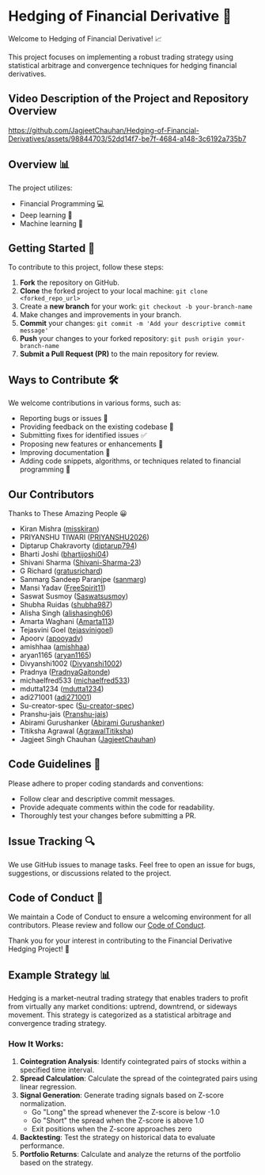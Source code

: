 # Hedging of Financial Derivative 💼

Welcome to Hedging of Financial Derivative! 📈

This project focuses on implementing a robust trading strategy using statistical arbitrage and convergence techniques for hedging financial derivatives.

## Video Description of the Project and Repository Overview


https://github.com/JagjeetChauhan/Hedging-of-Financial-Derivatives/assets/98844703/52dd14f7-be7f-4684-a148-3c6192a735b7



## Overview 📊

The project utilizes:

- Financial Programming 💻
- Deep learning 🧠
- Machine learning 🤖

## Getting Started 🚀

To contribute to this project, follow these steps:

1. **Fork** the repository on GitHub.
2. **Clone** the forked project to your local machine: ```git clone <forked_repo_url>```
3. Create a **new branch** for your work: ```git checkout -b your-branch-name```
4. Make changes and improvements in your branch.
5. **Commit** your changes: ```git commit -m 'Add your descriptive commit message'```
6. **Push** your changes to your forked repository: ```git push origin your-branch-name```
7. **Submit a Pull Request (PR)** to the main repository for review.

## Ways to Contribute 🛠️

We welcome contributions in various forms, such as:

- Reporting bugs or issues 🐞
- Providing feedback on the existing codebase 💬
- Submitting fixes for identified issues ✅
- Proposing new features or enhancements 🚀
- Improving documentation 📝
- Adding code snippets, algorithms, or techniques related to financial programming 💼

## Our Contributors

Thanks to These Amazing People :grinning:
* Kiran Mishra ([misskiran](https://github.com/misskiran))
* PRIYANSHU TIWARI ([PRIYANSHU2026](https://github.com/PRIYANSHU2026))
* Diptarup Chakravorty ([diptarup794](https://github.com/diptarup794))
* Bharti Joshi ([bhartijoshi04](https://github.com/bhartijoshi04))
* Shivani Sharma ([Shivani-Sharma-23](https://github.com/Shivani-Sharma-23))
* G Richard ([gratusrichard](https://github.com/gratusrichard))
* Sanmarg Sandeep Paranjpe ([sanmarg](https://github.com/sanmarg))
* Mansi Yadav ([FreeSpirit11](https://github.com/FreeSpirit11))
* Saswat Susmoy ([Saswatsusmoy](https://github.com/Saswatsusmoy))
* Shubha Ruidas ([shubha987](https://github.com/shubha987))
* Alisha Singh ([alishasingh06](https://github.com/alishasingh06))
* Amarta Waghani ([Amarta113](https://github.com/Amarta113))
* Tejasvini Goel ([tejasvinigoel](https://github.com/tejasvinigoel))
* Apoorv ([apooyadv](https://github.com/apooyadv))
* amishhaa ([amishhaa](https://github.com/amishhaa))
* aryan1165 ([aryan1165](https://github.com/aryan1165))
* Divyanshi1002 ([Divyanshi1002](https://github.com/Divyanshi1002))
* Pradnya ([PradnyaGaitonde](https://github.com/PradnyaGaitonde))
* michaelfred533 ([michaelfred533](https://github.com/michaelfred533))
* mdutta1234 ([mdutta1234](https://github.com/mdutta1234))
* adi271001 ([adi271001](https://github.com/adi271001))
* Su-creator-spec ([Su-creator-spec](https://github.com/Su-creator-spec))
* Pranshu-jais ([Pranshu-jais](https://github.com/Pranshu-jais))
* Abirami Gurushanker ([Abirami Gurushanker](https://github.com/A-b-i-r-a-m-i-G-S))
* Titiksha Agrawal ([AgrawalTitiksha](https://github.com/AgrawalTitiksha))
* Jagjeet Singh Chauhan ([JagjeetChauhan](https://github.com/JagjeetChauhan))


## Code Guidelines 📝

Please adhere to proper coding standards and conventions:

- Follow clear and descriptive commit messages.
- Provide adequate comments within the code for readability.
- Thoroughly test your changes before submitting a PR.

## Issue Tracking 🔍

We use GitHub issues to manage tasks. Feel free to open an issue for bugs, suggestions, or discussions related to the project.

## Code of Conduct 🤝

We maintain a Code of Conduct to ensure a welcoming environment for all contributors. Please review and follow our [Code of Conduct](https://github.com/Akshat111111/Hedging-of-Financial-Derivatives/blob/main/Code-of-conduct.md).

Thank you for your interest in contributing to the Financial Derivative Hedging Project! 🙌

## Example Strategy 📊

Hedging is a market-neutral trading strategy that enables traders to profit from virtually any market conditions: uptrend, downtrend, or sideways movement. This strategy is categorized as a statistical arbitrage and convergence trading strategy.

### How It Works:

1. **Cointegration Analysis**: Identify cointegrated pairs of stocks within a specified time interval.
2. **Spread Calculation**: Calculate the spread of the cointegrated pairs using linear regression.
3. **Signal Generation**: Generate trading signals based on Z-score normalization.
   - Go "Long" the spread whenever the Z-score is below -1.0
   - Go "Short" the spread when the Z-score is above 1.0
   - Exit positions when the Z-score approaches zero
4. **Backtesting**: Test the strategy on historical data to evaluate performance.
5. **Portfolio Returns**: Calculate and analyze the returns of the portfolio based on the strategy.

